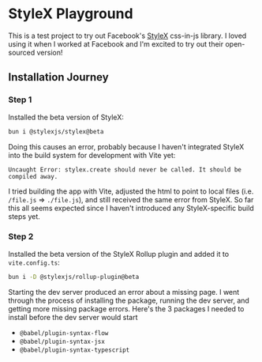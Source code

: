 # StyleX Playground

This is a test project to try out Facebook's [StyleX](https://stylex-docusaurus.vercel.app/) css-in-js library. I loved using it when I worked at Facebook and I'm excited to try out their open-sourced version!

## Installation Journey

### Step 1

Installed the beta version of StyleX:

```bash
bun i @stylexjs/stylex@beta
```

Doing this causes an error, probably because I haven't integrated StyleX into the build system for development with Vite yet:

```
Uncaught Error: stylex.create should never be called. It should be compiled away.
```

I tried building the app with Vite, adjusted the html to point to local files (i.e. `/file.js` => `./file.js`), and still received the same error from StyleX. So far this all seems expected since I haven't introduced any StyleX-specific build steps yet.

### Step 2

Installed the beta version of the StyleX Rollup plugin and added it to `vite.config.ts`:

```bash
bun i -D @stylexjs/rollup-plugin@beta
```

Starting the dev server produced an error about a missing page. I went through the process of installing the package, running the dev server, and getting more missing package errors. Here's the 3 packages I needed to install before the dev server would start

- `@babel/plugin-syntax-flow`
- `@babel/plugin-syntax-jsx`
- `@babel/plugin-syntax-typescript`

